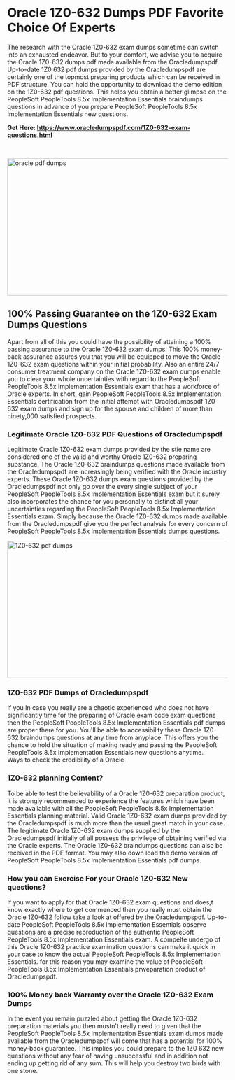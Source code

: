 <h1>Oracle 1Z0-632 Dumps PDF Favorite Choice Of Experts</h1>
<p>The research with the Oracle 1Z0-632 exam dumps sometime can switch into an exhausted endeavor. But to your comfort, we advise you to acquire the Oracle 1Z0-632 dumps pdf made available from the Oracledumpspdf. Up-to-date 1Z0 632 pdf dumps provided by the Oracledumpspdf are certainly one of the topmost preparing products which can be received in PDF structure. You can hold the opportunity to download the demo edition on the 1Z0-632 pdf questions. This helps you obtain a better glimpse on the PeopleSoft PeopleTools 8.5x Implementation Essentials braindumps questions in advance of you prepare PeopleSoft PeopleTools 8.5x Implementation Essentials new questions.</p>
<p><strong>Get Here: <a href="https://www.oracledumpspdf.com/1Z0-632-exam-questions.html">https://www.oracledumpspdf.com/1Z0-632-exam-questions.html</a></strong></p>
<p>&nbsp;</p>
<p><span style="font-weight: 400;"><img style="display: block; margin-left: auto; margin-right: auto;" src="https://i.ibb.co/RCKYBmz/digital-marketing-Made-with-Poster-My-Wall.jpg" alt="oracle pdf dumps" width="850" height="314" /></span></p>
<h2><strong>100% Passing Guarantee on the 1Z0-632 Exam Dumps Questions</strong></h2>
<p>Apart from all of this you could have the possibility of attaining a 100% passing assurance to the Oracle 1Z0-632 exam dumps. This 100% money-back assurance assures you that you will be equipped to move the Oracle 1Z0-632 exam questions within your initial probability. Also an entire 24/7 consumer treatment company on the Oracle 1Z0-632 exam dumps enable you to clear your whole uncertainties with regard to the PeopleSoft PeopleTools 8.5x Implementation Essentials exam that has a workforce of Oracle experts. In short, gain PeopleSoft PeopleTools 8.5x Implementation Essentials certification from the initial attempt with Oracledumpspdf 1Z0 632 exam dumps and sign up for the spouse and children of more than ninety,000 satisfied prospects.</p>
<h3><strong>Legitimate Oracle 1Z0-632 PDF Questions of Oracledumpspdf</strong></h3>
<p>Legitimate Oracle 1Z0-632 exam dumps provided by the stie name are considered one of the valid and worthy Oracle 1Z0-632 preparing substance. The Oracle 1Z0-632 braindumps questions made available from the Oracledumpspdf are increasingly being verified with the Oracle industry experts. These Oracle 1Z0-632 dumps exam questions provided by the Oracledumpspdf not only go over the every single subject of your PeopleSoft PeopleTools 8.5x Implementation Essentials exam but it surely also incorporates the chance for you personally to distinct all your uncertainties regarding the PeopleSoft PeopleTools 8.5x Implementation Essentials exam. Simply because the Oracle 1Z0-632 dumps made available from the Oracledumpspdf give you the perfect analysis for every concern of PeopleSoft PeopleTools 8.5x Implementation Essentials dumps questions.</p>
<p><a href="https://www.oracledumpspdf.com/1Z0-632-exam-questions.html"><span style="font-weight: 400;"><img style="display: block; margin-left: auto; margin-right: auto;" src="https://i.ibb.co/zfVYYs0/Digital-Marketing-Agency-Made-with-Poster-My-Wall-1.jpg" alt="1Z0-632 pdf dumps" width="850" height="314" /></span></a></p>
<h3><strong>1Z0-632 PDF Dumps of Oracledumpspdf</strong></h3>
<p>If you In case you really are a chaotic experienced who does not have significantly time for the preparing of Oracle exam ocde exam questions then the PeopleSoft PeopleTools 8.5x Implementation Essentials pdf dumps are proper there for you. You'll be able to accessibility these Oracle 1Z0-632 braindumps questions at any time from anyplace. This offers you the chance to hold the situation of making ready and passing the PeopleSoft PeopleTools 8.5x Implementation Essentials new questions anytime.<br />Ways to check the credibility of a Oracle</p>
<h3>1Z0-632 planning Content?</h3>
<p>To be able to test the believability of a Oracle 1Z0-632 preparation product, it is strongly recommended to experience the features which have been made available with all the PeopleSoft PeopleTools 8.5x Implementation Essentials planning material. Valid Oracle 1Z0-632 exam dumps provided by the Oracledumpspdf is much more than the usual great match in your case. The legitimate Oracle 1Z0-632 exam dumps supplied by the Oracledumpspdf initially of all possess the privilege of obtaining verified via the Oracle experts. The Oracle 1Z0-632 braindumps questions can also be received in the PDF format. You may also down load the demo version of PeopleSoft PeopleTools 8.5x Implementation Essentials pdf dumps.</p>
<h3>How you can Exercise For your Oracle 1Z0-632 New questions?</h3>
<p>If you want to apply for that Oracle 1Z0-632 exam questions and does;t know exactly where to get commenced then you really must obtain the Oracle 1Z0-632 follow take a look at offered by the Oracledumpspdf. Up-to-date PeopleSoft PeopleTools 8.5x Implementation Essentials observe questions are a precise reproduction of the authentic PeopleSoft PeopleTools 8.5x Implementation Essentials exam. A compelte undergo of this Oracle 1Z0-632 practice examination questions can make it quick in your case to know the actual PeopleSoft PeopleTools 8.5x Implementation Essentials. for this reason you may examine the value of PeopleSoft PeopleTools 8.5x Implementation Essentials prweparation product of Oracledumpspdf.</p>
<h3><strong>100% Money back Warranty over the Oracle 1Z0-632 Exam Dumps</strong></h3>
<p>In the event you remain puzzled about getting the Oracle 1Z0-632 preparation materials you then mustn't really need to given that the PeopleSoft PeopleTools 8.5x Implementation Essentials exam dumps made available from the Oracledumpspdf will come that has a potential for 100% money-back guarantee. This implies you could prepare to the 1Z0 632 new questions without any fear of having unsuccessful and in addition not ending up getting rid of any sum. This will help you destroy two birds with one stone.</p>
